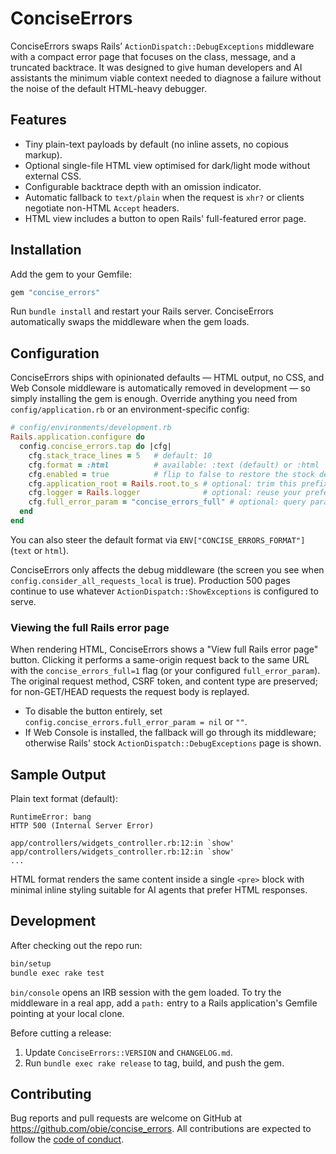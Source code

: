 # ConciseErrors

ConciseErrors swaps Rails’ `ActionDispatch::DebugExceptions` middleware with a compact error page that focuses on the class, message, and a truncated backtrace. It was designed to give human developers and AI assistants the minimum viable context needed to diagnose a failure without the noise of the default HTML-heavy debugger.

## Features

- Tiny plain-text payloads by default (no inline assets, no copious markup).
- Optional single-file HTML view optimised for dark/light mode without external CSS.
- Configurable backtrace depth with an omission indicator.
- Automatic fallback to `text/plain` when the request is `xhr?` or clients negotiate non-HTML `Accept` headers.
- HTML view includes a button to open Rails' full-featured error page.

## Installation

Add the gem to your Gemfile:

```ruby
gem "concise_errors"
```

Run `bundle install` and restart your Rails server. ConciseErrors automatically swaps the middleware when the gem loads.

## Configuration

ConciseErrors ships with opinionated defaults — HTML output, no CSS, and Web Console middleware is automatically removed in development — so simply installing the gem is enough. Override anything you need from `config/application.rb` or an environment-specific config:

```ruby
# config/environments/development.rb
Rails.application.configure do
  config.concise_errors.tap do |cfg|
    cfg.stack_trace_lines = 5   # default: 10
    cfg.format = :html          # available: :text (default) or :html
    cfg.enabled = true          # flip to false to restore the stock debug page
    cfg.application_root = Rails.root.to_s # optional: trim this prefix from traces
    cfg.logger = Rails.logger              # optional: reuse your preferred logger
    cfg.full_error_param = "concise_errors_full" # optional: query param to trigger full page; set nil/"" to disable
  end
end
```

You can also steer the default format via `ENV["CONCISE_ERRORS_FORMAT"]` (`text` or `html`).

ConciseErrors only affects the debug middleware (the screen you see when `config.consider_all_requests_local` is true). Production 500 pages continue to use whatever `ActionDispatch::ShowExceptions` is configured to serve.

### Viewing the full Rails error page

When rendering HTML, ConciseErrors shows a "View full Rails error page" button. Clicking it performs a same-origin request back to the same URL with the `concise_errors_full=1` flag (or your configured `full_error_param`). The original request method, CSRF token, and content type are preserved; for non-GET/HEAD requests the request body is replayed.

- To disable the button entirely, set `config.concise_errors.full_error_param = nil` or `""`.
- If Web Console is installed, the fallback will go through its middleware; otherwise Rails' stock `ActionDispatch::DebugExceptions` page is shown.

## Sample Output

Plain text format (default):

```
RuntimeError: bang
HTTP 500 (Internal Server Error)

app/controllers/widgets_controller.rb:12:in `show'
app/controllers/widgets_controller.rb:12:in `show'
...
```

HTML format renders the same content inside a single `<pre>` block with minimal inline styling suitable for AI agents that prefer HTML responses.

## Development

After checking out the repo run:

```bash
bin/setup
bundle exec rake test
```

`bin/console` opens an IRB session with the gem loaded. To try the middleware in a real app, add a `path:` entry to a Rails application's Gemfile pointing at your local clone.

Before cutting a release:

1. Update `ConciseErrors::VERSION` and `CHANGELOG.md`.
2. Run `bundle exec rake release` to tag, build, and push the gem.

## Contributing

Bug reports and pull requests are welcome on GitHub at https://github.com/obie/concise_errors. All contributions are expected to follow the [code of conduct](https://github.com/obie/concise_errors/blob/main/CODE_OF_CONDUCT.md).
